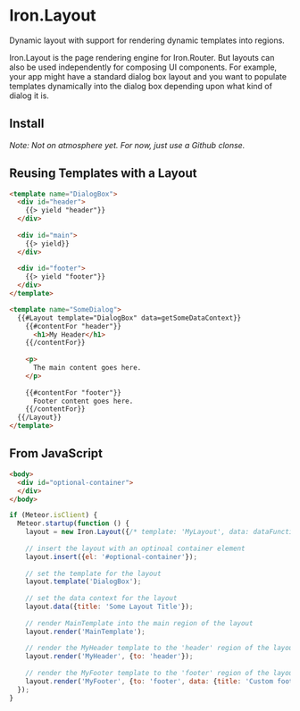 Iron.Layout
==============================================================================
Dynamic layout with support for rendering dynamic templates into regions.

Iron.Layout is the page rendering engine for Iron.Router. But layouts can also
be used independently for composing UI components. For example, your app might
have a standard dialog box layout and you want to populate templates dynamically
into the dialog box depending upon what kind of dialog it is.

## Install
*Note: Not on atmosphere yet. For now, just use a Github clonse.*

## Reusing Templates with a Layout

```html
<template name="DialogBox">
  <div id="header">
    {{> yield "header"}}
  </div>
  
  <div id="main">
    {{> yield}}
  </div>
  
  <div id="footer">
    {{> yield "footer"}}
  </div>
</template>

<template name="SomeDialog">
  {{#Layout template="DialogBox" data=getSomeDataContext}}
    {{#contentFor "header"}}
      <h1>My Header</h1>
    {{/contentFor}}
    
    <p>
      The main content goes here.
    </p>
    
    {{#contentFor "footer"}}
      Footer content goes here.
    {{/contentFor}}
  {{/Layout}}
</template>
```

## From JavaScript
```html
<body>
  <div id="optional-container">
  </div>
</body>
```

```javascript
if (Meteor.isClient) {
  Meteor.startup(function () {
    layout = new Iron.Layout({/* template: 'MyLayout', data: dataFunction */ });
    
    // insert the layout with an optinoal container element
    layout.insert({el: '#optional-container'});
    
    // set the template for the layout
    layout.template('DialogBox');
    
    // set the data context for the layout
    layout.data({title: 'Some Layout Title'});
    
    // render MainTemplate into the main region of the layout
    layout.render('MainTemplate');
    
    // render the MyHeader template to the 'header' region of the layout.
    layout.render('MyHeader', {to: 'header'});
    
    // render the MyFooter template to the 'footer' region of the layout. Also set a custom data context for the region.
    layout.render('MyFooter', {to: 'footer', data: {title: 'Custom footer data context'}});
  });
}
```
